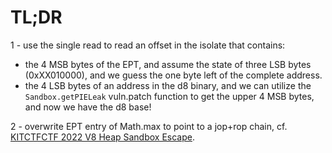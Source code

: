 # TL;DR
1 - use the single read to read an offset in the isolate that contains:
- the 4 MSB bytes of the EPT, and assume the state of three LSB bytes (0xXX010000), and we guess the one byte left of the complete address.
- the 4 LSB bytes of an address in the d8 binary, and we can utilize the `Sandbox.getPIELeak` vuln.patch function to get the upper 4 MSB bytes, and now we have the d8 base!

2 - overwrite EPT entry of Math.max to point to a jop+rop chain, cf. [KITCTFCTF 2022 V8 Heap Sandbox Escape](https://ju256.de/posts/kitctfctf22-date/).
